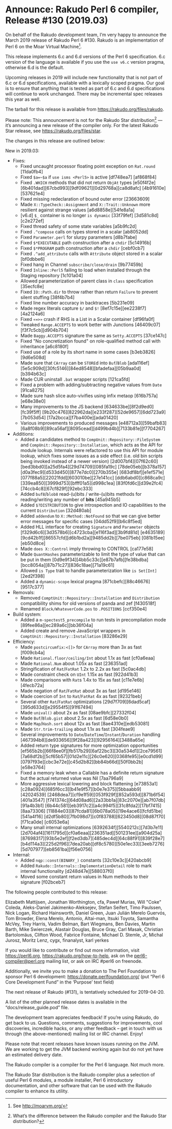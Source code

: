 # Announce: Rakudo Perl 6 compiler, Release #130 (2019.03)

On behalf of the Rakudo development team, I’m very happy to announce the
March 2019 release of Rakudo Perl 6 #130. Rakudo is an implementation of
Perl 6 on the Moar Virtual Machine[^1].

This release implements 6.c and 6.d versions of the Perl 6 specification.
6.c version of the language is available if you use the `use v6.c`
version pragma, otherwise 6.d is the default.

Upcoming releases in 2019 will include new functionality that is not
part of 6.c or 6.d specifications, available with a lexically scoped
pragma. Our goal is to ensure that anything that is tested as part of
6.c and 6.d specifications will continue to work unchanged. There may
be incremental spec releases this year as well.

The tarball for this release is available from <https://rakudo.org/files/rakudo>.

Please note: This announcement is not for the Rakudo Star
distribution[^2] — it’s announcing a new release of the compiler
only. For the latest Rakudo Star release, see
<https://rakudo.org/files/star>.

The changes in this release are outlined below:

New in 2019.03:
  + Fixes:
    + Fixed uncaught processor floating point exception on
        `Rat.round` [11da0fb4]
    + Fixed `$a=~$a` if `use isms <Perl5>` is active [df748ea7]
        [af868f84]
    + Fixed `.WHICH` methods that did not return `ObjAt` types
        [e50f4f2e][6b401dad][67cbd993][9df09621][0d29768a][ca8d8afc]
        [4b91610e][537621e4]
    + Fixed missing redeclaration of bound outer error
        [23663609]
    + Made `X::TypeCheck::Assignment` and `X::Trait::Unknown` more
        resilient against strange values [a6d8858e][54fe8a1a]
    + [v6.d] `$_` container is no longer `is dynamic` [33f79fef]
        [3d581c8d][c2e272ef]
    + Fixed thread safety of some state variables [a5b9fc2d]
    + Fixed `.^compose` calls on types stored in a scalar [ab8052dd]
    + Fixed `Parameter.perl` for slurpy parameters [d8b7fabe]
    + Fixed `$*EXECUTABLE` path construction after a `chdir` [5c14916b]
    + Fixed `$*PROGRAM` path construction after a `chdir` [cebf0cb7]
    + Fixed `.^add_attribute` calls with `Attribute` object stored in
        a scalar [bf0dbbe6]
    + Fixed hang in Channel `subscribe/close/drain` [9b77459b]
    + Fixed `Inline::Perl5` failing to load when installed through the
        Staging repository [1c101a04]
    + Allowed parameterization of parent class in `class` specification
        [35ecfc8e]
    + Fixed `IO::Path.dir` to throw rather than return `Failure` to
        prevent silent stuffing [38f4b7b4]
    + Fixed line number accuracy in backtraces [5b231e09]
    + Made regex literals capture `$/` and `$!` [8ef7c15e][ee2238f7]
        [4a2124a6]
    + Fixed `«=>»` crash if RHS is a List in a Scalar container
        [df96fa0f]
    + Tweaked `Range.ACCEPTS` to work better with Junctions [46409c07]
        [f3f7c5cb][d904b704]
    + Made `Baggy.ACCEPTS` signature the same as `Setty.ACCEPTS`
        [37ce147c]
    + Fixed "No concretization found" on role-qualified method call with
        inheritance [a6c8180f]
    + Fixed use of a role by its short name in some cases [b3eb3826]
        [9d6e508d]
    + Made sure that `CArray` can be `STORE`d into `Buf`/`Blob`
        [ada116ef][5e5c909d][30fc5146][84ed8548][bfadefaa][05b9aa0d]
        [b394b63c]
    + Made CUR uninstall `.bat` wrapper scripts [121ca5fd]
    + Fixed a problem with adding/subtracting negative values from
        `Date` [91ca8275]
    + Made sure hash slice auto-vivifies using infix metaop [616b757a]
        [e68e38e0]
    + Many improvements to the JS backend [634633be][8f2d9ed0][fc39f5ff]
        [9b20c476][822962da][e233f287][52de9657][6dd723a9][7b053d54]
        [17a2bcca][f7ba400e][ada01420]
    + Various improvements to produced messages [e48712a3][59bafb83]
        [6a8f08b9][89ca56af][8095cead][d499bd4b][7133b81e][f7704267]
  + Additions:
    + Added a candidates method to `CompUnit::Repository::FileSystem`
        and `CompUnit::Repository::Installation`, which acts as the API
        for module lookup. Internals were refactored to use this API for
        module lookup, which fixes some issues as a side effect (i.e.
        old bin scripts being invoked instead of a newer version)
        [2d007bf4][07f62c60][bed3bbd0][a25d5fa4][29d74709][085fa19c]
        [78de05eb][b378a157][d0a3fec9][d533d450][877e7dc0][270b355e]
        [683df8bf][e1ef571e][077f88a5][22021fdd][603010be][27e141cc]
        [ddb6abd0][c868ca9c][339ea850][3999d753][bfff01a5][d998c1ea]
        [83f0fd6c][d39e2fc4][74ccb4c8][67cf829f][92ebc333]
    + Added `buf8`/`blob8` read-(u)bits / write-(u)bits methods for
        reading/writing any number of **bits** [45a945b5]
    + Added `$?DISTRIBUTION` to give introspection and IO capabilities
        to the current `Distribution` [32d480ab]
    + Added `addendum` to `X::Method::NotFound` so that we can give
        better error messages for specific cases [04dd52f9][b6c8f5ed]
    + Added HLL interface for creating `Signature` and `Parameter`
        objects [f329d6c6][3d3578b6][c4723cba][e116f3ad][3b9fd81d]
        [e4635189][9cd42b1f][86557cfd][d6b1bd2a][9485dd2b][7be075eb]
        [081b15ee][eb50d8ce]
    + Made `does X::Control` imply throwing to CONTROL [ca177e58]
    + Made `QuantHashes` parameterizable to limit the type of value that
        can be put in them [0d9e9f34][4bb5c33c][e87b7afb][fe38bdba]
        [bcc8054a][87b71c27][836c18ae][71a19c61]
    + Allowed `is Type` trait to handle parameterization like
        `is Set[Int]` [2ed2f398]
    + Added a `dynamic-scope` lexical pragma [871cbefc][88c46676]
        [9517c377]
  + Removals:
    + Removed `ComptUnit::Repository::Installation` and `Distribution`
        compatibility shims for old versions of panda and zef [f430518f]
    + Renamed `Block/WhateverCode.pos` to `.POSITIONS` [ccf350e4]
  + Build system:
    + Added a `m-spectest5_precompile` to run tests in precompilation
        mode [89fee86a][ec289a6c][bb36f04a]
    + Added create and remove JavaScript wrappers in
        `ComptUnit::Repository::Installation` [83286e29]
  + Efficiency:
    + Made `postcircumfix:<[]>` for `CArray` more than 3x as fast
        [f009cb4a]
    + Made `Rational.floor/ceiling/Int` about 1.1x as fast [cf0a6eaa]
    + Made `Rational.Num` about 1.05x as fast [236351ad]
    + Stringification of `Rat`/`FatRat` 1.2x to 2.2x as fast [5c0ac4db]
    + Made constraint check on `UInt` 1.15x as fast [922d41b3]
    + Made comparisons with `Rat`s 1.4x to 15x as fast [c11e7e6b]
        [4fecb72a]
    + Made negation of `Rat`/`FatRat` about 3x as fast [d195e146]
    + Made coercion of `Int` to `Rat`/`FatRat` 4x as fast [92321beb]
    + Several other `Rat`/`FatRat` optimizations [29d7f709][6dad5caf]
        [395d633d][e29554f5][91f67494]
    + Made `unival()` about 2x as fast [08ae9bfc][27332f04]
    + Made `Buf`/`Blob.gist` about 2.5x as fast [6d58e0b0]
    + Made `Map`/`Hash.sort` about 12x as fast [8ae4310e][edb53081]
    + Made `Str.trim-trailing` about 1.1x as fast [304feae9]
    + Several improvements to `Date`/`DateTime`/`Instant`/`Duration`
        handling [467394b8][de933656][9f28a423][92956164][3488a65e]
    + Added return type signatures for more optimization opportunities
        [ef565b2b][66f8ee0f][fb517b29][6af22bc3][30a534d1][2ce79561]
        [7a68df2b][5cf65b57][01d2e11c][26c0e620][0368fe95][e0cd1d99]
        [0797f93e][cbc3e72e][c45d2b82][bb84b66d][50f0bb2b][e58e3764]
    + Fixed a memory leak when a Callable has a definite return
        signature but the actual returned value was Nil [7aa796a9]
    + More aggressive lexical lowering and block flattening [e73853a1]
        [c28a0924][685f6cc3][b41e9f57][b0e7e375][5bbaabb9][42024539]
        [2468dea7][cf9e1f59][053f929f][852a593d][871b6f54][401a3547]
        [f741374c][64d08ad6][2a33bb1a][83c2070e][ab7f07db][91a4b3b1]
        [6b44c581][eb3917c2][a4c994f5][31c8fda2][17bf7415][8aa73306]
        [11884e03][87fcda81][6b078a05][19e4ace6][fcfd51be][541a4f16]
        [d2df5b80][7fb098d7][c0f83788][623450d8][08d87f70][f71ca0de]
        [c6053e6a]
    + Many small internal optimizations [6392634f][5540212c][7d3b7e11]
        [2d704af4][1611795d][cf0a6eaa][236351ad][501231ee][a904d25a]
        [87698317][93b5e2ef][f2ed3db7][485dec4d][64c88f91][839f28e7]
        [b4d114a3][225d2f96][7dea20ab][df8c5780][50e1ec33][3eeb7276]
        [5d707977][eb8561ba][f56e0756]
  + Internal:
    + Added `nqp::const(BINARY_)` constants [32c10e3c][420abcb9]
    + Added `Rakudo::Internals::ImplementationDetail` role to mark
        internal functionality [d248d47e][588037f0]
    + Moved some constant return values in Num methods to their
        signature [f02bceb7]


The following people contributed to this release:

Elizabeth Mattijsen, Jonathan Worthington, cfa, Paweł Murias,
Will "Coke" Coleda, Aleks-Daniel Jakimenko-Aleksejev, Stefan Seifert,
Timo Paulssen, Nick Logan, Richard Hainsworth, Daniel Green,
Juan Julián Merelo Guervós, Tom Browder, Elena Merelo, Antonio, Altai-man,
Itsuki Toyota, Samantha McVey, Trey Harris, Vadim Belman, Bart Wiegmans,
Ben Davies, Martin Barth, Mike Swierczek, Alastair Douglas,
Bruce Gray, Carl Masak, Christian Bartolomäus, Clifton Wood,
Fabrice Fontaine, Michael D. Stemle, Jr, Michal Jurosz, Moritz Lenz, cygx,
finanalyst, karl yerkes

If you would like to contribute or find out more information, visit
<https://perl6.org>, <https://rakudo.org/how-to-help>, ask on the
<perl6-compiler@perl.org> mailing list, or ask on IRC #perl6 on freenode.

Additionally, we invite you to make a donation to The Perl Foundation
to sponsor Perl 6 development: <https://donate.perlfoundation.org/>
(put “Perl 6 Core Development Fund” in the ‘Purpose’ text field)

The next release of Rakudo (#131), is tentatively scheduled for 2019-04-20.

A list of the other planned release dates is available in the
“docs/release_guide.pod” file.

The development team appreciates feedback! If you’re using Rakudo, do
get back to us. Questions, comments, suggestions for improvements, cool
discoveries, incredible hacks, or any other feedback – get in touch with
us through (the above-mentioned) mailing list or IRC channel. Enjoy!

Please note that recent releases have known issues running on the JVM.
We are working to get the JVM backend working again but do not yet have
an estimated delivery date.

[^1]: See <http://moarvm.org/>

[^2]: What’s the difference between the Rakudo compiler and the Rakudo
Star distribution?

The Rakudo compiler is a compiler for the Perl 6 language.
Not much more.

The Rakudo Star distribution is the Rakudo compiler plus a selection
of useful Perl 6 modules, a module installer, Perl 6 introductory
documentation, and other software that can be used with the Rakudo
compiler to enhance its utility.
